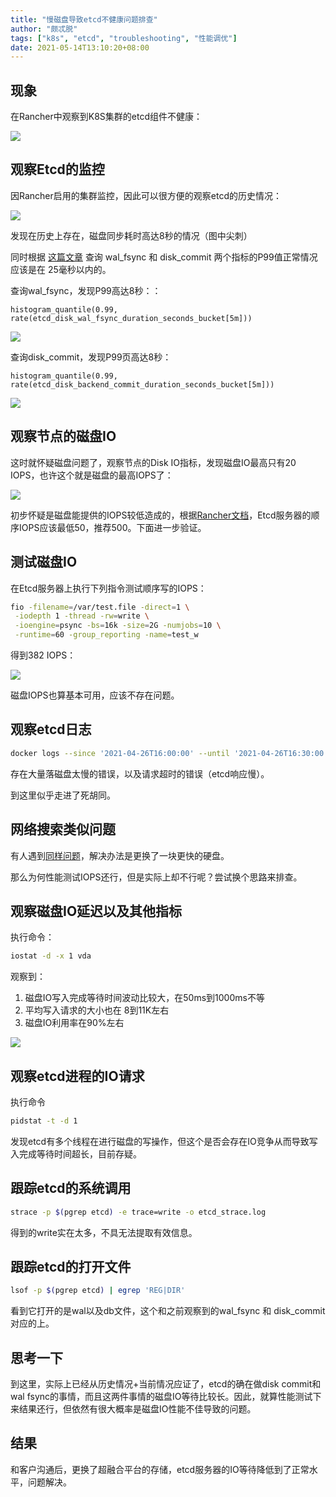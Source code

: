 ```yaml
---
title: "慢磁盘导致etcd不健康问题排查"
author: "颇忒脱"
tags: ["k8s", "etcd", "troubleshooting", "性能调优"]
date: 2021-05-14T13:10:20+08:00
---
```


<!--more-->

## 现象

在Rancher中观察到K8S集群的etcd组件不健康：

![](1.png)

## 观察Etcd的监控

因Rancher启用的集群监控，因此可以很方便的观察etcd的历史情况：

![](2.png)

发现在历史上存在，磁盘同步耗时高达8秒的情况（图中尖刺）

同时根据 [这篇文章](https://itnext.io/etcd-performance-consideration-43d98a1525a3) 查询 wal_fsync 和 disk_commit 两个指标的P99值正常情况应该是在 25毫秒以内的。

查询wal_fsync，发现P99高达8秒：：

```
histogram_quantile(0.99, rate(etcd_disk_wal_fsync_duration_seconds_bucket[5m]))
```

![](3.png)

查询disk_commit，发现P99页高达8秒：

```
histogram_quantile(0.99, rate(etcd_disk_backend_commit_duration_seconds_bucket[5m]))
```

![](4.png)

## 观察节点的磁盘IO

这时就怀疑磁盘问题了，观察节点的Disk IO指标，发现磁盘IO最高只有20 IOPS，也许这个就是磁盘的最高IOPS了：

![](5.png)

初步怀疑是磁盘能提供的IOPS较低造成的，根据[Rancher文档](https://docs.rancher.cn/docs/rancher2/best-practices/optimize/etcd/_index/)，Etcd服务器的顺序IOPS应该最低50，推荐500。下面进一步验证。

## 测试磁盘IO

在Etcd服务器上执行下列指令测试顺序写的IOPS：

```bash
fio -filename=/var/test.file -direct=1 \
 -iodepth 1 -thread -rw=write \
 -ioengine=psync -bs=16k -size=2G -numjobs=10 \
 -runtime=60 -group_reporting -name=test_w
```

得到382 IOPS：

![](6.png)

磁盘IOPS也算基本可用，应该不存在问题。

## 观察etcd日志

```bash
docker logs --since '2021-04-26T16:00:00' --until '2021-04-26T16:30:00' etcd 2>&1 | less
```

存在大量落磁盘太慢的错误，以及请求超时的错误（etcd响应慢）。

到这里似乎走进了死胡同。

## 网络搜索类似问题

有人遇到[同样问题](https://github.com/etcd-io/etcd/issues/10799)，解决办法是更换了一块更快的硬盘。

那么为何性能测试IOPS还行，但是实际上却不行呢？尝试换个思路来排查。

## 观察磁盘IO延迟以及其他指标

执行命令：

```bash
iostat -d -x 1 vda
```

观察到：

1. 磁盘IO写入完成等待时间波动比较大，在50ms到1000ms不等
2. 平均写入请求的大小也在 8到11K左右
3. 磁盘IO利用率在90%左右

![](7.png)

## 观察etcd进程的IO请求

执行命令

```bash
pidstat -t -d 1
```

发现etcd有多个线程在进行磁盘的写操作，但这个是否会存在IO竞争从而导致写入完成等待时间超长，目前存疑。

## 跟踪etcd的系统调用

```bash
strace -p $(pgrep etcd) -e trace=write -o etcd_strace.log
```

得到的write实在太多，不具无法提取有效信息。

## 跟踪etcd的打开文件

```bash
lsof -p $(pgrep etcd) | egrep 'REG|DIR'
```

看到它打开的是wal以及db文件，这个和之前观察到的wal_fsync 和 disk_commit 对应的上。

## 思考一下

到这里，实际上已经从历史情况+当前情况应证了，etcd的确在做disk commit和wal fsync的事情，而且这两件事情的磁盘IO等待比较长。因此，就算性能测试下来结果还行，但依然有很大概率是磁盘IO性能不佳导致的问题。

## 结果

和客户沟通后，更换了超融合平台的存储，etcd服务器的IO等待降低到了正常水平，问题解决。